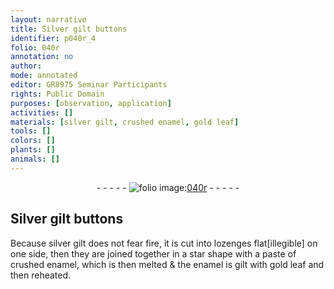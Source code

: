 ```yaml
---
layout: narrative
title: Silver gilt buttons
identifier: p040r_4
folio: 040r
annotation: no
author:
mode: annotated
editor: GR8975 Seminar Participants
rights: Public Domain
purposes: [observation, application]
activities: []
materials: [silver gilt, crushed enamel, gold leaf]
tools: []
colors: []
plants: []
animals: []
---
```


 <div class="folio" align="center">- - - - - <a href="hhttp://gallica.bnf.fr/ark:/12148/btv1b10500001g/f85.image" target="_blank"><img src="https://cu-mkp.github.io/GR8975-edition/assets/photo-icon.png" alt="folio image: " style="display:inline-block; margin-bottom:-3px;"/>040r</a> - - - - - </div>   

## Silver gilt buttons

 
Because <span class="material">silver gilt</span> does not fear fire, it is cut into lozenges flat[illegible] on one side, then they are joined together in a star shape with a paste of <span class="material">crushed enamel</span>, which is then melted & the enamel is gilt with <span class="material">gold leaf</span> and then reheated.
 